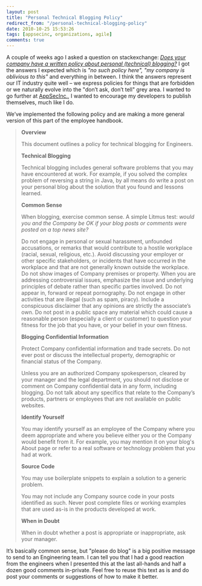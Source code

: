 ```yaml
---
layout: post
title: "Personal Technical Blogging Policy"
redirect_from: "/personal-technical-blogging-policy"
date: 2010-10-25 15:53:26
tags: [appsecinc, organizations, agile]
comments: true
---
```

A couple of weeks ago I asked a question on stackexchange: [_Does your company have a written policy about personal (technical) blogging?_](http://programmers.stackexchange.com/questions/12229/does-your-company-have-a-written-policy-about-personal-technical-blogging) I got the answers I expected which is _"no such policy here",_ _"my company is oblivious to this"_ and everything in between. I think the answers represent our IT industry quite well – we express policies for things that are forbidden or we naturally evolve into the "don’t ask, don’t tell" grey area. I wanted to go further at [AppSecInc.](http://www.appsecinc.com), I wanted to encourage my developers to publish themselves, much like I do.

We’ve implemented the following policy and are making a more general version of this part of the employee handbook.

> **Overview**
>
> This document outlines a policy for technical blogging for Engineers.
>
> **Technical Blogging**
>
> Technical blogging includes general software problems that you may have encountered at work.  For example, if you solved the complex problem of reversing a string in Java, by all means do write a post on your personal blog about the solution that you found and lessons learned.
>
> **Common Sense**
>
> When blogging, exercise common sense.  A simple Litmus test: _would you and the Company be OK if your blog posts or comments were posted on a top news site?_
>
> Do not engage in personal or sexual harassment, unfounded accusations, or remarks that would contribute to a hostile workplace (racial, sexual, religious, etc.).  Avoid discussing your employer or other specific stakeholders, or incidents that have occurred in the workplace and that are not generally known outside the workplace.  Do not show images of Company premises or property.  When you are addressing controversial issues, emphasize the issue and underlying principles of debate rather than specific parties involved.  Do not appear in, forward or repeat pornography.  Do not engage in other activities that are illegal (such as spam, piracy).  Include a conspicuous disclaimer that any opinions are strictly the associate’s own.  Do not post in a public space any material which could cause a reasonable person (especially a client or customer) to question your fitness for the job that you have, or your belief in your own fitness.
>
> **Blogging Confidential Information**
>
> Protect Company confidential information and trade secrets.  Do not ever post or discuss the intellectual property, demographic or financial status of the Company.
>
> Unless you are an authorized Company spokesperson, cleared by your manager and the legal department, you should not disclose or comment on Company confidential data in any form, including blogging.  Do not talk about any specifics that relate to the Company’s products, partners or employees that are not available on public websites.
>
> **Identify Yourself**
>
> You may identify yourself as an employee of the Company where you deem appropriate and where you believe either you or the Company would benefit from it.  For example, you may mention it on your blog's About page or refer to a real software or technology problem that you had at work.
>
> **Source Code**
>
> You may use boilerplate snippets to explain a solution to a generic problem.
>
> You may not include any Company source code in your posts identified as such.  Never post complete files or working examples that are used as-is in the products developed at work.
>
> **When in Doubt**
>
> When in doubt whether a post is appropriate or inappropriate, ask your manager.

It’s basically common sense, but "please do blog" is a big positive message to send to an Engineering team. I can tell you that I had a good reaction from the engineers when I presented this at the last all-hands and half a dozen good comments in-private. Feel free to reuse this text as is and do post your comments or suggestions of how to make it better.

